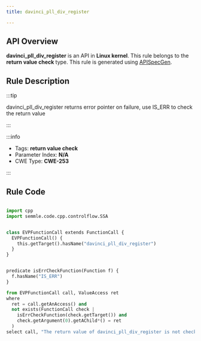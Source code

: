 ```yaml
---
title: davinci_pll_div_register

---
```



## API Overview
**davinci_pll_div_register** is an API in **Linux kernel**. This rule belongs to the **return value check** type. This rule is generated using [APISpecGen](../../tools/APISpecGen).
## Rule Description

:::tip

davinci_pll_div_register returns error pointer on failure, use IS_ERR to check the return value

:::

:::info

- Tags: **return value check**
- Parameter Index: **N/A**
- CWE Type: **CWE-253**

:::

## Rule Code
```python

import cpp
import semmle.code.cpp.controlflow.SSA


class EVPFunctionCall extends FunctionCall {
  EVPFunctionCall() {
    this.getTarget().hasName("davinci_pll_div_register")
  }
}


predicate isErrCheckFunction(Function f) {
  f.hasName("IS_ERR") 
}

from EVPFunctionCall call, ValueAccess ret
where
  ret = call.getAnAccess() and
  not exists(FunctionCall check |
    isErrCheckFunction(check.getTarget()) and
    check.getArgument(0).getAChild*() = ret
  )
select call, "The return value of davinci_pll_div_register is not checked with IS_ERR."
    
```